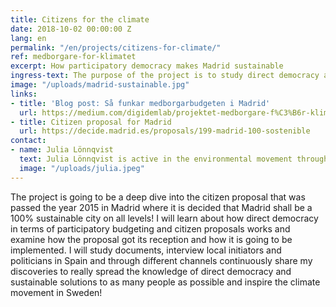 ```yaml
---
title: Citizens for the climate
date: 2018-10-02 00:00:00 Z
lang: en
permalink: "/en/projects/citizens-for-climate/"
ref: medborgare-for-klimatet
excerpt: How participatory democracy makes Madrid sustainable
ingress-text: The purpose of the project is to study direct democracy and how it affects the ability to put forward decisions focused on sustainability and environmental issues.
image: "/uploads/madrid-sustainable.jpg"
links:
- title: 'Blog post: Så funkar medborgarbudgeten i Madrid'
  url: https://medium.com/digidemlab/projektet-medborgare-f%C3%B6r-klimatet-s%C3%A5-funkar-medborgarbudgeten-i-madrid-6cec5798756e
- title: Citizen proposal for Madrid
  url: https://decide.madrid.es/proposals/199-madrid-100-sostenible
contact:
- name: Julia Lönnqvist
  text: Julia Lönnqvist is active in the environmental movement through different organisations and projects focused on the environment and sustainability such as PUSH Sweden, AirClim och Fältbiologerna. She was recently involved in organising the climate march in Gothenburg where PUSH Sweden together with Friends of the Earth via the group Solcellskapet demanded that Gothenburg city hold their promise from the budget 2017 which accepted the citizen proposal of putting solar panels on all public buildings, but with a sharper deadline.
  image: "/uploads/julia.jpeg"
---
```


The project is going to be a deep dive into the citizen proposal that was passed the year 2015 in Madrid where it is decided that Madrid shall be a 100% sustainable city on all levels! I will learn about how direct democracy in terms of participatory budgeting and citizen proposals works and examine how the proposal got its reception and how it is going to be implemented. I will study documents, interview local initiators and politicians in Spain and through different channels continuously share my discoveries to really spread the knowledge of direct democracy and sustainable solutions to as many people as possible and inspire the climate movement in Sweden!
